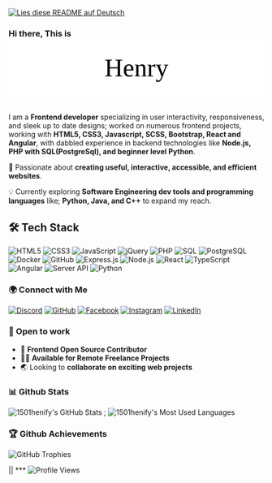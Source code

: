 [![Lies diese README auf Deutsch](https://img.shields.io/badge/🌍%20Lies%20auf%20Deutsch-🇩🇪-blue?style=for-the-badge)](https://github.com/1501henify/1501henify/blob/main/README.de.md)

### Hi there, This is ![Henry to Henify Animation](https://raw.githubusercontent.com/1501henify/1501henify/main/animate_name.svg)

I am a **Frontend developer** specializing in user interactivity, responsiveness, and sleek up to date designs; worked on numerous frontend projects, working with **HTML5, CSS3, Javascript, SCSS, Bootstrap, React and Angular**, with dabbled experience in backend technologies like **Node.js, PHP with SQL(PostgreSql), and beginner level Python**.

🚀 Passionate about **creating useful, interactive, accessible, and efficient websites**.

💡 Currently exploring **Software Engineering dev tools and programming languages** like; **Python, Java, and C++** to expand my reach.

## 🛠️ Tech Stack

![HTML5](https://img.shields.io/badge/HTML5-%23E34F26.svg?style=for-the-badge&logo=html5&logoColor=white)
![CSS3](https://img.shields.io/badge/CSS3-%231572B6.svg?style=for-the-badge&logo=css3&logoColor=white)
![JavaScript](https://img.shields.io/badge/JavaScript-%23F7DF1E.svg?style=for-the-badge&logo=javascript&logoColor=black)
![jQuery](https://img.shields.io/badge/jQuery-%230769AD.svg?style=for-the-badge&logo=jquery&logoColor=white)
![PHP](https://img.shields.io/badge/PHP-%23777BB4.svg?style=for-the-badge&logo=php&logoColor=white)
![SQL](https://img.shields.io/badge/SQL-%2300758F.svg?style=for-the-badge&logo=mysql&logoColor=white)
![PostgreSQL](https://img.shields.io/badge/PostgreSQL-%23336791.svg?style=for-the-badge&logo=postgresql&logoColor=white)
![Docker](https://img.shields.io/badge/Docker-%230db7ed.svg?style=for-the-badge&logo=docker&logoColor=white)
![GitHub](https://img.shields.io/badge/GitHub-%23181717.svg?style=for-the-badge&logo=github&logoColor=white)
![Express.js](https://img.shields.io/badge/Express.js-%23000000.svg?style=for-the-badge&logo=express&logoColor=white)
![Node.js](https://img.shields.io/badge/Node.js-%23339933.svg?style=for-the-badge&logo=nodedotjs&logoColor=white)
![React](https://img.shields.io/badge/React-%2361DAFB.svg?style=for-the-badge&logo=react&logoColor=black)
![TypeScript](https://img.shields.io/badge/TypeScript-%233178C6.svg?style=for-the-badge&logo=typescript&logoColor=white)
![Angular](https://img.shields.io/badge/Angular-%23DD0031.svg?style=for-the-badge&logo=angular&logoColor=white)
![Server API](https://img.shields.io/badge/API-%23000000.svg?style=for-the-badge&logo=fastapi&logoColor=white)
![Python](https://img.shields.io/badge/Python-%233776AB.svg?style=for-the-badge&logo=python&logoColor=white)

### 🌍 Connect with Me

[![Discord](https://img.shields.io/badge/Discord-%237289DA.svg?style=for-the-badge&logo=discord&logoColor=white)](https://discord.com/users/1501henify)
[![GitHub](https://img.shields.io/badge/GitHub-%23181717.svg?style=for-the-badge&logo=github&logoColor=white)](https://github.com/1501henify)
[![Facebook](https://img.shields.io/badge/Facebook-%231877F2.svg?style=for-the-badge&logo=facebook&logoColor=white)](https://m.facebook.com/61561203893651/)
[![Instagram](https://img.shields.io/badge/Instagram-%23E4405F.svg?style=for-the-badge&logo=instagram&logoColor=white)](https://www.instagram.com/henify_.5/)
[![LinkedIn](https://img.shields.io/badge/LinkedIn-%230077B5.svg?style=for-the-badge&logo=linkedin&logoColor=white)](https://www.linkedin.com/in/henry-okeke-0465b9350?trk=contact-info)

### 💼 Open to work

- 🎨 **Frontend Open Source Contributor**
- ✌🏾 **Available for Remote Freelance Projects**
- 🌏 Looking to **collaborate on exciting web projects**

### 📊 Github Stats

![1501henify's GitHub Stats](https://github-readme-stats.vercel.app/api?username=1501henify&show_icons=true&theme=radical) ;
![1501henify's Most Used Languages](https://github-readme-stats.vercel.app/api/top-langs/?username=1501henify&layout=compact&theme=radical)

### 🏆 Github Achievements

![GitHub Trophies](https://github-profile-trophy.vercel.app/?username=1501henify&theme=radical&no-frame=false&no-bg=false&margin-w=5)

|| \*\*\* ![Profile Views](https://komarev.com/ghpvc/?username=1501henify&color=blueviloet)
